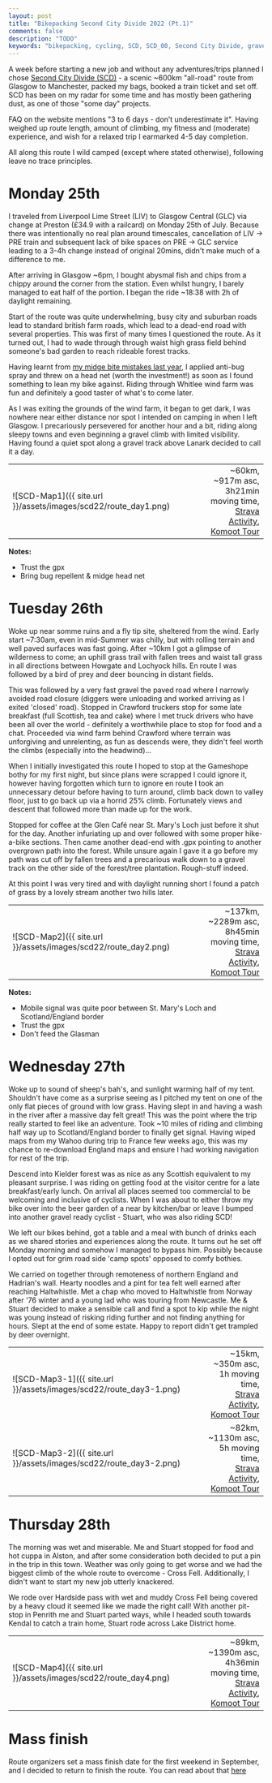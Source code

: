 ```yaml
---
layout: post
title: "Bikepacking Second City Divide 2022 (Pt.1)"
comments: false
description: "TODO"
keywords: "bikepacking, cycling, SCD, SCD_00, Second City Divide, gravel, Glasgow, Manchester, travel, leisure, 2022, Scotland, rough stuff, touring, Whitlee windfarm, Haltwhistle, Hadrian's wall"
---
```


A week before starting a new job and without any adventures/trips planned I chose [Second City Divide (SCD)](https://www.secondcitydivide.cc/) - a scenic ~600km "all-road" route from Glasgow to Manchester, packed my bags, booked a train ticket and set off. SCD has been on my radar for some time and has mostly been gathering dust, as one of those "some day" projects.

FAQ on the website mentions "3 to 6 days - don’t underestimate it". Having weighed up route length, amount of climbing, my fitness and (moderate) experience, and wish for a relaxed trip I earmarked 4-5 day completion.

All along this route I wild camped (except where stated otherwise), following leave no trace principles.

# Monday 25th
I traveled from Liverpool Lime Street (LIV) to Glasgow Central (GLC) via change at Preston (£34.9 with a railcard) on Monday 25th of July. Because there was intentionally no real plan around timescales, cancellation of LIV -> PRE train and subsequent lack of bike spaces on PRE -> GLC service leading to a 3-4h change instead of original 20mins, didn't make much of a difference to me.

After arriving in Glasgow ~6pm, I bought abysmal fish and chips from a chippy around the corner from the station. Even whilst hungry, I barely managed to eat half of the portion. I began the ride ~18:38 with 2h of daylight remaining.

Start of the route was quite underwhelming, busy city and suburban roads lead to standard british farm roads, which lead to a dead-end road with several properties. This was first of many times I questioned the route. As it turned out, I had to wade through through waist high grass field behind someone's bad garden to reach rideable forest tracks.

Having learnt from [my midge bite mistakes last year](NC500), I applied anti-bug spray and threw on a head net (worth the investment!) as soon as I found something to lean my bike against. Riding through Whitlee wind farm was fun and definitely a good taster of what's to come later.

As I was exiting the grounds of the wind farm, it began to get dark, I was nowhere near either distance nor spot I intended on camping in when I left Glasgow. I precariously persevered for another hour and a bit, riding along sleepy towns and even beginning a gravel climb with limited visibility. Having found a quiet spot along a gravel track above Lanark decided to call it a day.

| | |
| :--- | ---: |
| ![SCD-Map1]({{ site.url }}/assets/images/scd22/route_day1.png) | ~60km, ~917m asc,<br/> 3h21min moving time, <br/> [Strava Activity](https://www.strava.com/activities/7535930735), [Komoot Tour](https://www.komoot.com/tour/860002905) |

**Notes:**
- Trust the gpx
- Bring bug repellent & midge head net

# Tuesday 26th
Woke up near somme ruins and a fly tip site, sheltered from the wind. Early start ~7:30am, even in mid-Summer was chilly, but with rolling terrain and well paved surfaces was fast going. After ~10km I got a glimpse of wilderness to come; an uphill grass trail with fallen trees and waist tall grass in all directions between Howgate and Lochyock hills. En route I was followed by a bird of prey and deer bouncing in distant fields.

This was followed by a very fast gravel the paved road where I narrowly avoided road closure (diggers were unloading and worked arriving as I exited 'closed' road). Stopped in Crawford truckers stop for some late breakfast (full Scottish, tea and cake) where I met truck drivers who have been all over the world - definitely a worthwhile place to stop for food and a chat. Proceeded via wind farm behind Crawford where terrain was unforgiving and unrelenting, as fun as descends were, they didn't feel worth the climbs (especially into the headwind)...

When I initially investigated this route I hoped to stop at the Gameshope bothy for my first night, but since plans were scrapped I could ignore it, however having forgotten which turn to ignore en route I took an unnecessary detour before having to turn around, climb back down to valley floor, just to go back up via a horrid 25% climb. Fortunately views and descent that followed more than made up for the work.

Stopped for coffee at the Glen Café near St. Mary's Loch just before it shut for the day. Another infuriating up and over followed with some proper hike-a-bike sections. Then came another dead-end with .gpx pointing to another overgrown path into the forest. While unsure again I gave it a go before my path was cut off by fallen trees and a precarious walk down to a gravel track on the other side of the forest/tree plantation. Rough-stuff indeed.

At this point I was very tired and with daylight running short I found a patch of grass by a lovely stream another two hills later. 

| | |
| :--- | ---: |
| ![SCD-Map2]({{ site.url }}/assets/images/scd22/route_day2.png) | ~137km, ~2289m asc,<br/> 8h45min moving time, <br/> [Strava Activity](https://www.strava.com/activities/7535944168), [Komoot Tour](https://www.komoot.com/tour/860003174)|


**Notes:**
- Mobile signal was quite poor between St. Mary's Loch and Scotland/England border
- Trust the gpx
- Don't feed the Glasman

# Wednesday 27th
Woke up to sound of sheep's bah's, and sunlight warming half of my tent. Shouldn't have come as a surprise seeing as I pitched my tent on one of the only flat pieces of ground with low grass. Having slept in and having a wash in the river after a massive day felt great! This was the point where the trip really started to feel like an adventure. Took ~10 miles of riding and climbing half way up to Scotland/England border to finally get signal. Having wiped maps from my Wahoo during trip to France few weeks ago, this was my chance to re-download England maps and ensure I had working navigation for rest of the trip.

Descend into Kielder forest was as nice as any Scottish equivalent to my pleasant surprise. I was riding on getting food at the visitor centre for a late breakfast/early lunch. On arrival all places seemed too commercial to be welcoming and inclusive of cyclists. When I was about to either throw my bike over into the beer garden of a near by kitchen/bar or leave I bumped into another gravel ready cyclist - Stuart, who was also riding SCD!

We left our bikes behind, got a table and a meal with bunch of drinks each as we shared stories and experiences along the route. It turns out he set off Monday morning and somehow I managed to bypass him. Possibly because I opted out for grim road side 'camp spots' opposed to comfy bothies.

We carried on together through remoteness of northern England and Hadrian's wall. Hearty noodles and a pint for tea felt well earned after reaching Haltwhistle. Met a chap who moved to Haltwhistle from Norway after '76 winter and a young lad who was touring from Newcastle. Me & Stuart decided to make a sensible call and find a spot to kip while the night was young instead of risking riding further and not finding anything for hours. Slept at the end of some estate. Happy to report didn't get trampled by deer overnight.

| | |
| :--- | ---: |
| ![SCD-Map3-1]({{ site.url }}/assets/images/scd22/route_day3-1.png) | ~15km, ~350m asc,<br/> 1h moving time, <br/> [Strava Activity](https://www.strava.com/activities/7542804006), [Komoot Tour](https://www.komoot.com/tour/861657776)|
| ![SCD-Map3-2]({{ site.url }}/assets/images/scd22/route_day3-2.png) | ~82km, ~1130m asc,<br/> 5h moving time, <br/> [Strava Activity](https://www.strava.com/activities/7543929687), [Komoot Tour](https://www.komoot.com/tour/861992254)|

# Thursday 28th
The morning was wet and miserable. Me and Stuart stopped for food and hot cuppa in Alston, and after some consideration both decided to put a pin in the trip in this town. Weather was only going to get worse and we had the biggest climb of the whole route to overcome - Cross Fell. Additionally, I didn't want to start my new job utterly knackered.

We rode over Hardside pass with wet and muddy Cross Fell being covered by a heavy cloud it seemed like we made the right call! With another pit-stop in Penrith me and Stuart parted ways, while I headed south towards Kendal to catch a train home, Stuart rode across Lake District home.

| | |
| :--- | ---: |
| ![SCD-Map4]({{ site.url }}/assets/images/scd22/route_day4.png) | ~89km, ~1390m asc,<br/> 4h36min moving time, <br/> [Strava Activity](https://www.strava.com/activities/7543936477), [Komoot Tour](https://www.komoot.com/tour/861994922)|


# Mass finish
Route organizers set a mass finish date for the first weekend in September, and I decided to return to finish the route. You can read about that [here](2022-09-02-bikepacking-second-city-divide-pt2.md)
